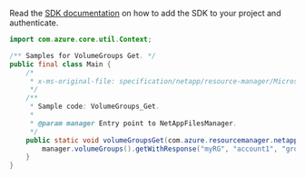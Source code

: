 Read the [SDK documentation](https://github.com/Azure/azure-sdk-for-java/blob/azure-resourcemanager-netapp_1.0.0-beta.8/sdk/netapp/azure-resourcemanager-netapp/README.md) on how to add the SDK to your project and authenticate.

```java
import com.azure.core.util.Context;

/** Samples for VolumeGroups Get. */
public final class Main {
    /*
     * x-ms-original-file: specification/netapp/resource-manager/Microsoft.NetApp/stable/2021-10-01/examples/VolumeGroups_Get.json
     */
    /**
     * Sample code: VolumeGroups_Get.
     *
     * @param manager Entry point to NetAppFilesManager.
     */
    public static void volumeGroupsGet(com.azure.resourcemanager.netapp.NetAppFilesManager manager) {
        manager.volumeGroups().getWithResponse("myRG", "account1", "group1", Context.NONE);
    }
}
```
